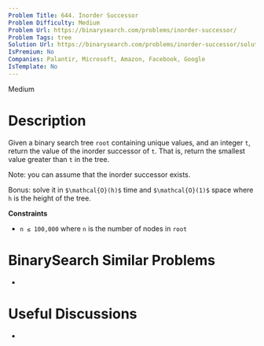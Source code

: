 ```yaml
---
Problem Title: 644. Inorder Successor
Problem Difficulty: Medium
Problem Url: https://binarysearch.com/problems/inorder-successor/
Problem Tags: tree
Solution Url: https://binarysearch.com/problems/inorder-successor/solutions/
IsPremium: No
Companies: Palantir, Microsoft, Amazon, Facebook, Google
IsTemplate: No
---
```


<span style="color: ;">Medium</span>

# Description

Given a binary search tree `root` containing unique values, and an integer `t`, return the value of the inorder successor of `t`. That is, return the smallest value greater than `t` in the tree.

Note: you can assume that the inorder successor exists.

Bonus: solve it in `$\mathcal{O}(h)$` time and `$\mathcal{O}(1)$` space where `h` is the height of the tree.

**Constraints**
- `n ≤ 100,000` where `n` is the number of nodes in `root`

# BinarySearch Similar Problems

- []()

# Useful Discussions

- []()
